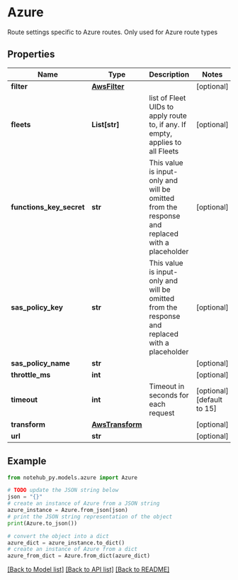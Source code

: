 # Azure

Route settings specific to Azure routes. Only used for Azure route types

## Properties

| Name                     | Type                                | Description                                                                                    | Notes                      |
| ------------------------ | ----------------------------------- | ---------------------------------------------------------------------------------------------- | -------------------------- |
| **filter**               | [**AwsFilter**](AwsFilter.md)       |                                                                                                | [optional]                 |
| **fleets**               | **List[str]**                       | list of Fleet UIDs to apply route to, if any. If empty, applies to all Fleets                  | [optional]                 |
| **functions_key_secret** | **str**                             | This value is input-only and will be omitted from the response and replaced with a placeholder | [optional]                 |
| **sas_policy_key**       | **str**                             | This value is input-only and will be omitted from the response and replaced with a placeholder | [optional]                 |
| **sas_policy_name**      | **str**                             |                                                                                                | [optional]                 |
| **throttle_ms**          | **int**                             |                                                                                                | [optional]                 |
| **timeout**              | **int**                             | Timeout in seconds for each request                                                            | [optional] [default to 15] |
| **transform**            | [**AwsTransform**](AwsTransform.md) |                                                                                                | [optional]                 |
| **url**                  | **str**                             |                                                                                                | [optional]                 |

## Example

```python
from notehub_py.models.azure import Azure

# TODO update the JSON string below
json = "{}"
# create an instance of Azure from a JSON string
azure_instance = Azure.from_json(json)
# print the JSON string representation of the object
print(Azure.to_json())

# convert the object into a dict
azure_dict = azure_instance.to_dict()
# create an instance of Azure from a dict
azure_from_dict = Azure.from_dict(azure_dict)
```

[[Back to Model list]](../README.md#documentation-for-models) [[Back to API list]](../README.md#documentation-for-api-endpoints) [[Back to README]](../README.md)
